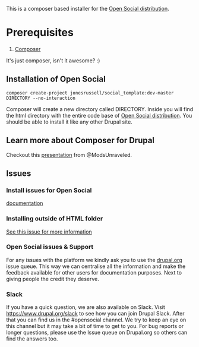 This is a composer based installer for the [Open Social distribution](http://www.drupal.org/project/social).

# Prerequisites

1. [Composer](https://getcomposer.org/download/)

It's just composer, isn't it awesome? :)

## Installation of Open Social

```
composer create-project jonesrussell/social_template:dev-master DIRECTORY --no-interaction
```

Composer will create a new directory called DIRECTORY. Inside you will find the html directory with the entire code base of [Open Social distribution](http://www.drupal.org/project/social). You should be able to install it like any other Drupal site. 

## Learn more about Composer for Drupal

Checkout this [presentation](https://docs.google.com/presentation/d/1gxcxT6o47xVrfsZ7ZSQKjBRT-gfE54A1Z9kjvvGHwCo/edit#slide=id.p) from @ModsUnraveled.

## Issues

### Install issues for Open Social
[documentation](https://www.drupal.org/docs/8/distributions/open-social/installing-and-updating)

### Installing outside of HTML folder
[See this issue for more information](https://www.drupal.org/project/social/issues/2792543#comment-11591981)

### Open Social issues & Support
For any issues with the platform we kindly ask you to use the [drupal.org](http://www.drupal.org/project/issues/social) issue queue. This way we can centralise all the information and make the feedback available for other users for documentation purposes. Next to giving people the credit they deserve.

### **Slack**
If you have a quick question, we are also available on Slack. Visit https://www.drupal.org/slack to see how you can join Drupal Slack. After that you can find us in the #opensocial channel. We try to keep an eye on this channel but it may take a bit of time to get to you. For bug reports or longer questions, please use the Issue queue on Drupal.org so others can find the answers too.
